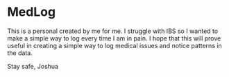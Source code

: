 # MedLog

This is a personal created by me for me. I struggle with IBS so I wanted to make a simple way to log every time I am in pain.
I hope that this will prove useful in creating a simple way to log medical issues and notice patterns in the data.

Stay safe, 
Joshua
